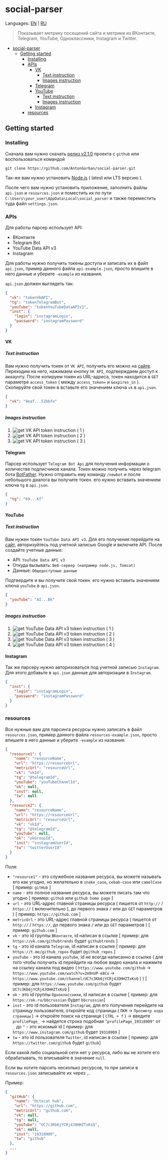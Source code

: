 # social-parser

Languages: [EN](https://github.com/AntonGorban/social-parser/blob/main/README.md) | [RU](https://github.com/AntonGorban/social-parser/blob/main/README.RU.md)

> Показывает метрику посещений сайта и метрики из ВКонтакте, Telegram, YouTube, Одноклассники, Instagram и Twitter.

- [social-parser](#social-parser)
  - [Getting started](#getting-started)
    - [Installing](#installing)
    - [APIs](#apis)
      - [VK](#vk)
        - [Text instruction](#text-instruction)
        - [Images instruction](#images-instruction)
      - [Telegram](#telegram)
      - [YouTube](#youtube)
        - [Text instruction](#text-instruction-1)
        - [Images instruction](#images-instruction-1)
      - [Instagram](#instagram)
    - [resources](#resources)

## Getting started

### Installing

Сначала вам нужно скачать [релиз v2.1.0](https://github.com/AntonGorban/social-parser/releases/tag/2.1.0) проекта c `github` или воспользоваться командой

```Shell
git clone https://github.com/AntonGorban/social-parser.git
```

Так-же вам нужно установить [Node.js](https://nodejs.org) ( latest или LTS версию ).

После чего вам нужно установить приложение, заполнить файлы `api.json` и `resources.json` и поместить их по пути `C:\Users\your_user\AppData\Local\social_parser` и также переместить туда файл `settings.json`.

### APIs

Для работы парсер использует API:

- ВКонтакте
- Telegram Bot
- YouTube Data API v3
- Instagram

Для работы нужно получить токены доступа и записать их в файл `api.json`, пример данного файла `api-example.json`, просто впишите в него данные и уберите `-example` из названия.

`api.json` должен выглядеть так:

```json
{
  "vk": "tokenVkAPI",
  "tg": "tokenTelegramBot",
  "youTube": "tokenYouTubeDataAPIv3",
  "inst": {
    "login": "instagramLogin",
    "password": "instagramPassword"
  }
}
```

#### VK

##### Text instruction

Вам нужно получить токен от `VK API`, получить его можно на [сайте](https://vkhost.github.io/). Переходим на него, нажимаем кнопку `VK API`, подтверждаем доступ к аккаунту. После копируем токен из URL-адреса, токен находится в `GET` параметре `access_token` ( между `access_token=` и `&expires_in` ). Скопируйте свой токен в вставьте его значением ключа `vk` в `api.json`.

```json
{
  "vk": "9eaf...52bbfe"
}
```

##### Images instruction

1. ![get VK API token instruction ( 1 )](https://i.imgur.com/TzPqYiC.png)
2. ![get VK API token instruction ( 2 )](https://i.imgur.com/xvhUKDq.png)
3. ![get VK API token instruction ( 3 )](https://i.imgur.com/Q8iQ1Nt.png)

#### Telegram

Парсер использует `Telegram Bot Api` для получения информации о количестве подписчиков канала. Токен можно получить через telegram бота [BotFather](https://t.me/BotFather). Нужно отправить ему команду `/newbot` и после небольшого диалога вы получите токен. его нужно вставить значением ключа `tg` в `api.json`.

```json
{
  "tg": "69...Kf"
}
```

#### YouTube

##### Text instruction

Вам нужен токен `YouTube Data API v3`. Для его получения перейдите на [сайт](https://console.developers.google.com/apis/library/youtube.googleapis.com), авторизуйтесь под учетной записью Google и включите API. После создайте учетные данные:

- API: `YouTube Data API v3`
- Откуда вызывать: `Веб-сервер (например node.js, Tomcat)`
- Данные: `Общедоступные данные`

Подтвердите и вы получите свой токен. его нужно вставить значением ключа `youTube` в `api.json`.

```json
{
  "youTube": "AI...Bk"
}
```

##### Images instruction

1. ![get YouTube Data API v3 token instruction ( 1 )](https://i.imgur.com/YUkhN72.png)
2. ![get YouTube Data API v3 token instruction ( 2 )](https://i.imgur.com/iH6oCz1.png)
3. ![get YouTube Data API v3 token instruction ( 3 )](https://i.imgur.com/0W5OR2J.png)
4. ![get YouTube Data API v3 token instruction ( 4 )](https://i.imgur.com/nFWe0Mp.png)

#### Instagram

Так же парсеру нужно авторизоваться под учетной записью `Instagram`. Для этого добавьте в `api.json` данные для авторизации в `Instagram`.

```json
{
  "inst": {
    "login": "instagramLogin",
    "password": "instagramPassword"
  }
}
```

### resources

Все нужные вам для парсинга ресурсы нужно записать в файл `resources.json`, пример данного файла `resources-example.json`, просто впишите в него данные и уберите `-example` из названия.

```json
{
  "resource1": {
    "name": "resourceName",
    "url": "https://resourceUrl",
    "metricUrl": "resourceUrl",
    "vk": "vkId",
    "tg": "@telegramId",
    "youTube": "youTubeChanelId",
    "ok": null,
    "inst": null,
    "tw": null
  },
  "resource2": {
    "name": "resourceName",
    "url": "https://resourceUrl",
    "metricUrl": "resourceUrl",
    "vk": "vkId",
    "tg": "@telegramId",
    "youTube": null,
    "ok": "okGroupId",
    "inst": "instagramUserId",
    "tw": "twitterUserId"
  }
}
```

Поля:

- `"resource1"` - это служебное название ресурса, вы можете называть его как угодно, но желательно в `snake_case`, `cebab-case` или `camelCase` [ пример: `gitHub` ]
- `name` - это полное название ресурса, вы можете писать там что угодно [ пример: `github` или `github home page` ]
- `url` - это URL-адрес главной страницы ресурса ( пишется от `http://` / `https://` ( включительно ), до первого знака `/` или до `GET` параметров ) [ пример: `https://github.com` ]
- `metricUrl` - это URL-адрес главной страницы ресурса ( пишется от `http://` / `https://`, до первого знака `/` или до `GET` параметров ) [ пример: `github.com` ]
- `vk` - это id группы `ВКонтакте`, id написан в ссылке [ пример: для `https://vk.com/githubtrends` будет `githubtrends` ]
- `tg` - это id канала `Telegram`, id написан в ссылке [ пример: для `https://t.me/github_repos` будет `@github_repos` ]
- `youTube` - это id канала `youTube`, id не всегда написанно в ссылке ( для того чтобы получить id перейдите на любое видео канала и нажмите на ссылку канала под видео ( `https://www.youtube.com/github` -> `https://www.youtube.com/watch?v=2m9nUP-e8Co` -> `https://www.youtube.com/channel/UC7c3Kb6jYCRj4JOHHZTxKsQ` ) ) [ пример: для `https://www.youtube.com/github` будет `UC7c3Kb6jYCRj4JOHHZTxKsQ` ]
- `ok` - это id группы `Одноклассники`, id написан в ссылке [ пример: для `https://ok.ru/bbcrussian` будет `bbcrussian`]
- `inst` - это id пользователя `Instagram`, для его получения перейдите на страницу пользователя, откройте код страницы ( `ПКМ` -> `Просмотр кода страницы` ) -> откройте поиск на странице ( `CTRL + f` ) -> введите `profilePage_` -> найдется строка подобная `"profilePage_19318909"` от `_` до `"` - это искомый id [ пример: для `https://www.instagram.com/github` будет `19318909` ]
- `tw` - это id пользователя `Twitter`, id написан в ссылке [ пример: для `https://twitter.com/github` будет `github`]

Если какой либо социальной сети нет у ресурса, либо вы не хотите его обрабатывать, то вписывайте в значение `null`.

Если вы хотите парсить несколько ресурсов, то при записи в `resources.json` записывайте их через `,`.

Пример:

```json
{
  "gitHub": {
    "name": "Octocat hub",
    "url": "https://github.com",
    "metricUrl": "github.com",
    "vk": null,
    "tg": null,
    "youTube": "UC7c3Kb6jYCRj4JOHHZTxKsQ",
    "ok": null,
    "inst": "19318909",
    "tw": "github"
  },
  ...
}
```
